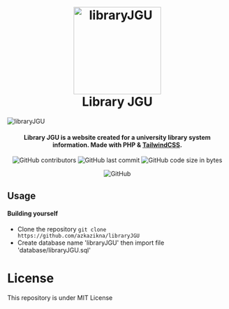 
<h1 align="center">
  <br>
  <img src="[https://raw.githubusercontent.com/amitmerchant1990/electron-markdownify/master/app/img/markdownify.png](https://user-images.githubusercontent.com/70270081/186301276-74549a37-226f-4bc6-b2e0-be443d51fec5.png)" alt="libraryJGU" width="200">
  <br>
  Library JGU
  <br>
</h1>

![libraryJGU](https://user-images.githubusercontent.com/70270081/186301655-dcca8456-48ed-43d1-82c8-de6a113450fc.png)

<h4 align="center">Library JGU is a website created for a university library system information. Made with PHP & <a href="https://tailwindcss.com/" target="_blank">TailwindCSS</a>.</h4>

<div align="center">

![GitHub contributors](https://img.shields.io/github/contributors/azkazikna/libraryJGU?style=for-the-badge)
![GitHub last commit](https://img.shields.io/github/last-commit/azkazikna/libraryJGU?style=for-the-badge)
![GitHub code size in bytes](https://img.shields.io/github/languages/code-size/azkazikna/libraryJGU?style=for-the-badge)

![GitHub](https://img.shields.io/github/license/azkazikna/libraryJGU?style=for-the-badge)

</div>

## Usage
#### Building yourself
- Clone the repository `git clone https://github.com/azkazikna/libraryJGU`
- Create database name 'libraryJGU' then import file 'database/libraryJGU.sql'

# License
This repository is under MIT License
